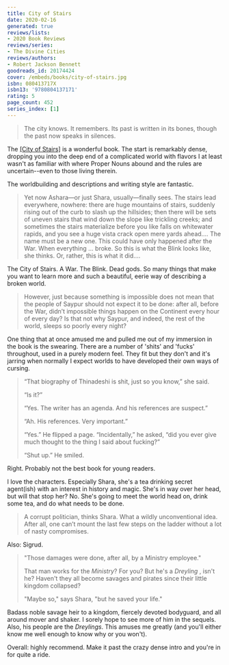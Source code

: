 ```yaml
---
title: City of Stairs
date: 2020-02-16
generated: true
reviews/lists:
- 2020 Book Reviews
reviews/series:
- The Divine Cities
reviews/authors:
- Robert Jackson Bennett
goodreads_id: 20174424
cover: /embeds/books/city-of-stairs.jpg
isbn: 080413717X
isbn13: '9780804137171'
rating: 5
page_count: 452
series_index: [1]
---
```

> The city knows. It remembers. Its past is written in its bones, though the past now speaks in silences.

The [[City of Stairs]]() is a wonderful book. The start is remarkably dense, dropping you into the deep end of a complicated world with flavors I at least wasn't as familiar with where Proper Nouns abound and the rules are uncertain--even to those living therein.  

<!--more-->

The worldbuilding and descriptions and writing style are fantastic.  

> Yet now Ashara—or just Shara, usually—finally sees. The stairs lead everywhere, nowhere: there are huge mountains of stairs, suddenly rising out of the curb to slash up the hillsides; then there will be sets of uneven stairs that wind down the slope like trickling creeks; and sometimes the stairs materialize before you like falls on whitewater rapids, and you see a huge vista crack open mere yards ahead.… The name must be a new one. This could have only happened after the War. When everything … broke. So this is what the Blink looks like, she thinks. Or, rather, this is what it did.…

The City of Stairs. A War. The Blink. Dead gods. So many things that make you want to learn more and such a beautiful, eerie way of describing a broken world.  

> However, just because something is impossible does not mean that the people of Saypur should not expect it to be done: after all, before the War, didn’t impossible things happen on the Continent every hour of every day? Is that not why Saypur, and indeed, the rest of the world, sleeps so poorly every night?

One thing that at once amused me and pulled me out of my immersion in the book is the swearing. There are a number of 'shits' and 'fucks' throughout, used in a purely modern feel. They fit but they don't and it's jarring when normally I expect worlds to have developed their own ways of cursing.  

> “That biography of Thinadeshi is shit, just so you know,” she said.  
>
> “Is it?”  
>
> “Yes. The writer has an agenda. And his references are suspect.”  
>
> “Ah. His references. Very important.”  
>
> “Yes.” He flipped a page. “Incidentally,” he asked, “did you ever give much thought to the thing I said about fucking?”  
>
> “Shut up.” He smiled.  

Right. Probably not the best book for young readers.  

I love the characters. Especially Shara, she's a tea drinking secret agent(ish) with an interest in history and magic. She's in way over her head, but will that stop her? No. She's going to meet the world head on, drink some tea, and do what needs to be done.  

> A corrupt politician, thinks Shara. What a wildly unconventional idea. After all, one can’t mount the last few steps on the ladder without a lot of nasty compromises.

Also: Sigrud.  

> "Those damages were done, after all, by a Ministry employee."  
>
> That man works for the _Ministry_? For you? But he's a _Dreyling_ , isn't he? Haven't they all become savages and pirates since their little kingdom collapsed?  
>
> "Maybe so," says Shara, "but he saved your life."  

Badass noble savage heir to a kingdom, fiercely devoted bodyguard, and all around mover and shaker. I sorely hope to see more of him in the sequels. Also, his people are the _Dreylings_. This amuses me greatly (and you'll either know me well enough to know why or you won't).  

Overall: highly recommend. Make it past the crazy dense intro and you're in for quite a ride.